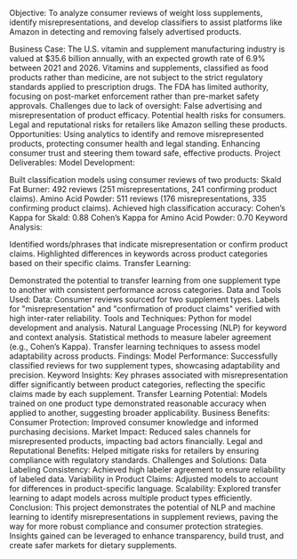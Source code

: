 Objective:
To analyze consumer reviews of weight loss supplements, identify misrepresentations, and develop classifiers to assist platforms like Amazon in detecting and removing falsely advertised products.

Business Case:
The U.S. vitamin and supplement manufacturing industry is valued at $35.6 billion annually, with an expected growth rate of 6.9% between 2021 and 2026.
Vitamins and supplements, classified as food products rather than medicine, are not subject to the strict regulatory standards applied to prescription drugs.
The FDA has limited authority, focusing on post-market enforcement rather than pre-market safety approvals.
Challenges due to lack of oversight:
False advertising and misrepresentation of product efficacy.
Potential health risks for consumers.
Legal and reputational risks for retailers like Amazon selling these products.
Opportunities:
Using analytics to identify and remove misrepresented products, protecting consumer health and legal standing.
Enhancing consumer trust and steering them toward safe, effective products.
Project Deliverables:
Model Development:

Built classification models using consumer reviews of two products:
Skald Fat Burner: 492 reviews (251 misrepresentations, 241 confirming product claims).
Amino Acid Powder: 511 reviews (176 misrepresentations, 335 confirming product claims).
Achieved high classification accuracy:
Cohen’s Kappa for Skald: 0.88
Cohen’s Kappa for Amino Acid Powder: 0.70
Keyword Analysis:

Identified words/phrases that indicate misrepresentation or confirm product claims.
Highlighted differences in keywords across product categories based on their specific claims.
Transfer Learning:

Demonstrated the potential to transfer learning from one supplement type to another with consistent performance across categories.
Data and Tools Used:
Data:
Consumer reviews sourced for two supplement types.
Labels for "misrepresentation" and "confirmation of product claims" verified with high inter-rater reliability.
Tools and Techniques:
Python for model development and analysis.
Natural Language Processing (NLP) for keyword and context analysis.
Statistical methods to measure labeler agreement (e.g., Cohen’s Kappa).
Transfer learning techniques to assess model adaptability across products.
Findings:
Model Performance:
Successfully classified reviews for two supplement types, showcasing adaptability and precision.
Keyword Insights:
Key phrases associated with misrepresentation differ significantly between product categories, reflecting the specific claims made by each supplement.
Transfer Learning Potential:
Models trained on one product type demonstrated reasonable accuracy when applied to another, suggesting broader applicability.
Business Benefits:
Consumer Protection:
Improved consumer knowledge and informed purchasing decisions.
Market Impact:
Reduced sales channels for misrepresented products, impacting bad actors financially.
Legal and Reputational Benefits:
Helped mitigate risks for retailers by ensuring compliance with regulatory standards.
Challenges and Solutions:
Data Labeling Consistency:
Achieved high labeler agreement to ensure reliability of labeled data.
Variability in Product Claims:
Adjusted models to account for differences in product-specific language.
Scalability:
Explored transfer learning to adapt models across multiple product types efficiently.
Conclusion:
This project demonstrates the potential of NLP and machine learning to identify misrepresentations in supplement reviews, paving the way for more robust compliance and consumer protection strategies. Insights gained can be leveraged to enhance transparency, build trust, and create safer markets for dietary supplements.
